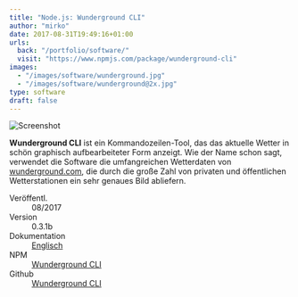 ```yaml
---
title: "Node.js: Wunderground CLI"
author: "mirko"
date: 2017-08-31T19:49:16+01:00
urls:
  back: "/portfolio/software/"
  visit: "https://www.npmjs.com/package/wunderground-cli"
images:
  - "/images/software/wunderground.jpg"
  - "/images/software/wunderground@2x.jpg"
type: software
draft: false
---
```


![Screenshot](/images/software/wunderground.jpg)

**Wunderground CLI** ist ein Kommandozeilen-Tool, das das aktuelle Wetter in schön graphisch aufbearbeiteter Form anzeigt. Wie der Name schon sagt, verwendet die Software die umfangreichen Wetterdaten von [wunderground.com](https://www.wunderground.com/), die durch die große Zahl von privaten und öffentlichen Wetterstationen ein sehr genaues Bild abliefern.

<dl>
  <dt>Veröffentl.</dt><dd>08/2017</dd>
  <dt>Version</dt><dd>0.3.1b</dd>
  <dt>Dokumentation</dt><dd><a href="https://github.com/mirkoschubert/wunderground-cli/blob/master/README.md" target="_blank">Englisch</a></dd>
  <dt>NPM</dt><dd><a href="https://www.npmjs.com/package/wunderground-cli" target="_blank">Wunderground CLI</a></dd>
  <dt>Github</dt><dd><a href="https://github.com/mirkoschubert/wunderground-cli/releases" target="_blank">Wunderground CLI</a></dd>
</dl>
